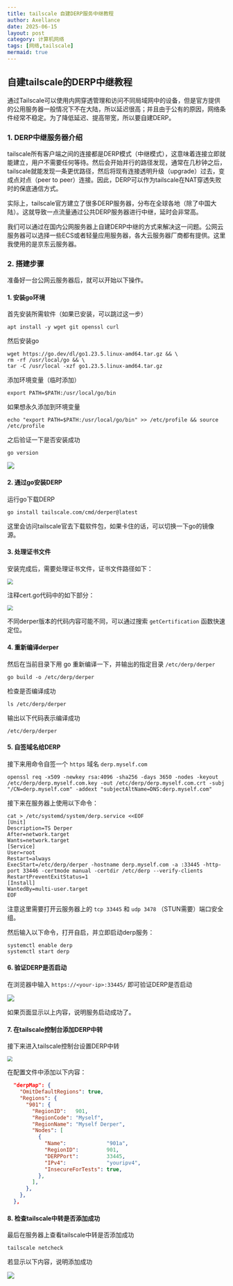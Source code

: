 ```yaml
---
title: tailscale 自建DERP服务中继教程
author: Axellance
date: 2025-06-15
layout: post
category: 计算机网络
tags: [网络,tailscale]
mermaid: true
---
```


## 自建tailscale的DERP中继教程

通过Tailscale可以使用内网穿透管理和访问不同局域网中的设备，但是官方提供的公用服务器一般情况下不在大陆，所以延迟很高；并且由于公有的原因，网络条件经常不稳定。为了降低延迟、提高带宽，所以要自建DERP。

### 1. DERP中继服务器介绍

tailscale所有客户端之间的连接都是DERP模式（中继模式），这意味着连接立即就能建立，用户不需要任何等待。然后会开始并行的路径发现，通常在几秒钟之后，tailscale就能发现一条更优路径，然后将现有连接透明升级（upgrade）过去，变成点对点（peer to peer）连接。因此，DERP可以作为tailscale在NAT穿透失败时的保底通信方式。

实际上，tailscale官方建立了很多DERP服务器，分布在全球各地（除了中国大陆）。这就导致一点流量通过公共DERP服务器进行中继，延时会非常高。

我们可以通过在国内公网服务器上自建DERP中继的方式来解决这一问题。公网云服务器可以选择一些ECS或者轻量应用服务器，各大云服务器厂商都有提供。这里我使用的是京东云服务器。

### 2. 搭建步骤

准备好一台公网云服务器后，就可以开始以下操作。

#### 1. 安装go环境

首先安装所需软件（如果已安装，可以跳过这一步）

```shell
apt install -y wget git openssl curl
```

然后安装go

```shell
wget https://go.dev/dl/go1.23.5.linux-amd64.tar.gz && \
rm -rf /usr/local/go && \
tar -C /usr/local -xzf go1.23.5.linux-amd64.tar.gz 
```

添加环境变量（临时添加）

```shell
export PATH=$PATH:/usr/local/go/bin
```

如果想永久添加到环境变量

```shell
echo "export PATH=$PATH:/usr/local/go/bin" >> /etc/profile && source /etc/profile
```

之后验证一下是否安装成功

```shell
go version
```

![](../images/go-version.png)

#### 2. 通过go安装DERP

运行go下载DERP

```shell
go install tailscale.com/cmd/derper@latest
```

这里会访问tailscale官去下载软件包，如果卡住的话，可以切换一下go的镜像源。

#### 3. 处理证书文件

安装完成后，需要处理证书文件，证书文件路径如下：

<img src="../images/tailscale-cert.png" style="zoom:80%;" />

注释cert.go代码中的如下部分：

<img src="../images/code-cert.png" style="zoom:80%;" />

不同derper版本的代码内容可能不同，可以通过搜索 `getCertification` 函数快速定位。

#### 4. 重新编译derper

然后在当前目录下用 go 重新编译一下，并输出的指定目录 `/etc/derp/derper`

```shell
go build -o /etc/derp/derper
```

检查是否编译成功

```shell
ls /etc/derp/derper
```

输出以下代码表示编译成功

```shell
/etc/derp/derper
```

#### 5. 自签域名给DERP

接下来用命令自签一个 `https` 域名 `derp.myself.com`

```shell
openssl req -x509 -newkey rsa:4096 -sha256 -days 3650 -nodes -keyout /etc/derp/derp.myself.com.key -out /etc/derp/derp.myself.com.crt -subj "/CN=derp.myself.com" -addext "subjectAltName=DNS:derp.myself.com"
```

接下来在服务器上使用以下命令：

```shell
cat > /etc/systemd/system/derp.service <<EOF
[Unit]
Description=TS Derper
After=network.target
Wants=network.target
[Service]
User=root
Restart=always
ExecStart=/etc/derp/derper -hostname derp.myself.com -a :33445 -http-port 33446 -certmode manual -certdir /etc/derp --verify-clients
RestartPreventExitStatus=1
[Install]
WantedBy=multi-user.target
EOF
```

注意这里需要打开云服务器上的 `tcp 33445` 和 `udp 3478` （STUN需要）端口安全组。

然后输入以下命令，打开自启，并立即启动derp服务：

```shell
systemctl enable derp
systemctl start derp
```

#### 6. 验证DERP是否启动

在浏览器中输入 `https://<your-ip>:33445/` 即可验证DERP是否启动

![](../images/derp.png)

如果页面显示以上内容，说明服务启动成功了。

#### 7. 在tailscale控制台添加DERP中转

接下来进入tailscale控制台设置DERP中转

<img src="../images/tailscale-console.png" style="zoom:75%;" />

在配置文件中添加以下内容：

```json
  "derpMap": {
    "OmitDefaultRegions": true,
    "Regions": {
      "901": {
        "RegionID":   901,
        "RegionCode": "Myself",
        "RegionName": "Myself Derper",
        "Nodes": [
          {
            "Name":             "901a",
            "RegionID":         901,
            "DERPPort":         33445,
            "IPv4":             "youripv4",
            "InsecureForTests": true,
          },
        ],
      },
    },
  },
```

#### 8. 检查tailscale中转是否添加成功

最后在服务器上查看tailscale中转是否添加成功

```shell
tailscale netcheck
```

若显示以下内容，说明添加成功

![](../images/tailscale-netcheck.png)